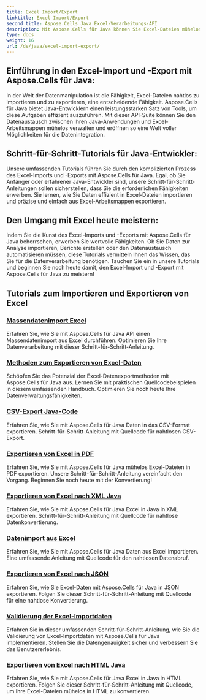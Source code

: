 ```yaml
---
title: Excel Import/Export
linktitle: Excel Import/Export
second_title: Aspose.Cells Java Excel-Verarbeitungs-API
description: Mit Aspose.Cells für Java können Sie Excel-Dateien mühelos importieren und exportieren. Entdecken Sie Schritt-für-Schritt-Tutorials für einen nahtlosen Datenaustausch. Meistern Sie noch heute die Handhabung von Excel!
type: docs
weight: 16
url: /de/java/excel-import-export/
---
```


## Einführung in den Excel-Import und -Export mit Aspose.Cells für Java:

In der Welt der Datenmanipulation ist die Fähigkeit, Excel-Dateien nahtlos zu importieren und zu exportieren, eine entscheidende Fähigkeit. Aspose.Cells für Java bietet Java-Entwicklern einen leistungsstarken Satz von Tools, um diese Aufgaben effizient auszuführen. Mit dieser API-Suite können Sie den Datenaustausch zwischen Ihren Java-Anwendungen und Excel-Arbeitsmappen mühelos verwalten und eröffnen so eine Welt voller Möglichkeiten für die Datenintegration.

## Schritt-für-Schritt-Tutorials für Java-Entwickler:

Unsere umfassenden Tutorials führen Sie durch den komplizierten Prozess des Excel-Imports und -Exports mit Aspose.Cells für Java. Egal, ob Sie Anfänger oder erfahrener Java-Entwickler sind, unsere Schritt-für-Schritt-Anleitungen sollen sicherstellen, dass Sie die erforderlichen Fähigkeiten erwerben. Sie lernen, wie Sie Daten effizient in Excel-Dateien importieren und präzise und einfach aus Excel-Arbeitsmappen exportieren.

## Den Umgang mit Excel heute meistern:

Indem Sie die Kunst des Excel-Imports und -Exports mit Aspose.Cells für Java beherrschen, erwerben Sie wertvolle Fähigkeiten. Ob Sie Daten zur Analyse importieren, Berichte erstellen oder den Datenaustausch automatisieren müssen, diese Tutorials vermitteln Ihnen das Wissen, das Sie für die Datenverarbeitung benötigen. Tauchen Sie ein in unsere Tutorials und beginnen Sie noch heute damit, den Excel-Import und -Export mit Aspose.Cells für Java zu meistern!

## Tutorials zum Importieren und Exportieren von Excel
### [Massendatenimport Excel](./bulk-data-import-excel/)
Erfahren Sie, wie Sie mit Aspose.Cells für Java API einen Massendatenimport aus Excel durchführen. Optimieren Sie Ihre Datenverarbeitung mit dieser Schritt-für-Schritt-Anleitung.
### [Methoden zum Exportieren von Excel-Daten](./excel-data-export-methods/)
Schöpfen Sie das Potenzial der Excel-Datenexportmethoden mit Aspose.Cells für Java aus. Lernen Sie mit praktischen Quellcodebeispielen in diesem umfassenden Handbuch. Optimieren Sie noch heute Ihre Datenverwaltungsfähigkeiten.
### [CSV-Export Java-Code](./csv-export-java-code/)
Erfahren Sie, wie Sie mit Aspose.Cells für Java Daten in das CSV-Format exportieren. Schritt-für-Schritt-Anleitung mit Quellcode für nahtlosen CSV-Export.
### [Exportieren von Excel in PDF](./exporting-excel-to-pdf/)
Erfahren Sie, wie Sie mit Aspose.Cells für Java mühelos Excel-Dateien in PDF exportieren. Unsere Schritt-für-Schritt-Anleitung vereinfacht den Vorgang. Beginnen Sie noch heute mit der Konvertierung!
### [Exportieren von Excel nach XML Java](./export-excel-to-xml-java/)
Erfahren Sie, wie Sie mit Aspose.Cells für Java Excel in Java in XML exportieren. Schritt-für-Schritt-Anleitung mit Quellcode für nahtlose Datenkonvertierung.
### [Datenimport aus Excel](./data-import-from-excel/)
Erfahren Sie, wie Sie mit Aspose.Cells für Java Daten aus Excel importieren. Eine umfassende Anleitung mit Quellcode für den nahtlosen Datenabruf.
### [Exportieren von Excel nach JSON](./export-excel-to-json/)
Erfahren Sie, wie Sie Excel-Daten mit Aspose.Cells für Java in JSON exportieren. Folgen Sie dieser Schritt-für-Schritt-Anleitung mit Quellcode für eine nahtlose Konvertierung.
### [Validierung der Excel-Importdaten](./excel-import-data-validation/)
Erfahren Sie in dieser umfassenden Schritt-für-Schritt-Anleitung, wie Sie die Validierung von Excel-Importdaten mit Aspose.Cells für Java implementieren. Stellen Sie die Datengenauigkeit sicher und verbessern Sie das Benutzererlebnis. 
### [Exportieren von Excel nach HTML Java](./export-excel-to-html-java/)
Erfahren Sie, wie Sie mit Aspose.Cells für Java Excel in Java in HTML exportieren. Folgen Sie dieser Schritt-für-Schritt-Anleitung mit Quellcode, um Ihre Excel-Dateien mühelos in HTML zu konvertieren.